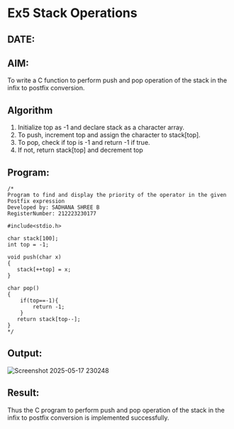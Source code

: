 # Ex5 Stack Operations
## DATE:
## AIM:
To write a C function to perform push and pop operation of the stack in the infix to postfix conversion.

## Algorithm
1. Initialize top as -1 and declare stack as a character array.
2. To push, increment top and assign the character to stack[top].
3. To pop, check if top is -1 and return -1 if true.
4. If not, return stack[top] and decrement top
   

## Program:
```
/*
Program to find and display the priority of the operator in the given Postfix expression
Developed by: SADHANA SHREE B
RegisterNumber: 212223230177

#include<stdio.h>

char stack[100];
int top = -1;

void push(char x)
{
   stack[++top] = x;
}

char pop()
{
    if(top==-1){
        return -1;
    }
   return stack[top--];
}
*/
```

## Output:

![Screenshot 2025-05-17 230248](https://github.com/user-attachments/assets/32f5a200-9e4e-4f49-9ff9-2fe2644938af)



## Result:
Thus the C program to perform push and pop operation of the stack in the infix to postfix conversion is implemented successfully.

